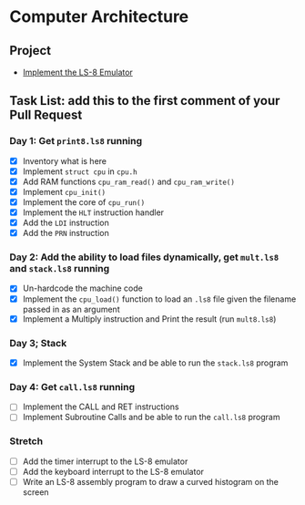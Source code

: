 # Computer Architecture

## Project

-   [Implement the LS-8 Emulator](ls8/)

## Task List: add this to the first comment of your Pull Request

### Day 1: Get `print8.ls8` running

-   [x] Inventory what is here
-   [x] Implement `struct cpu` in `cpu.h`
-   [x] Add RAM functions `cpu_ram_read()` and `cpu_ram_write()`
-   [x] Implement `cpu_init()`
-   [x] Implement the core of `cpu_run()`
-   [x] Implement the `HLT` instruction handler
-   [x] Add the `LDI` instruction
-   [x] Add the `PRN` instruction

### Day 2: Add the ability to load files dynamically, get `mult.ls8` and `stack.ls8` running

-   [x] Un-hardcode the machine code
-   [x] Implement the `cpu_load()` function to load an `.ls8` file given the
        filename passed in as an argument
-   [x] Implement a Multiply instruction and Print the result (run `mult8.ls8`)

### Day 3; Stack

-   [x] Implement the System Stack and be able to run the `stack.ls8` program

### Day 4: Get `call.ls8` running

-   [ ] Implement the CALL and RET instructions
-   [ ] Implement Subroutine Calls and be able to run the `call.ls8` program

### Stretch

-   [ ] Add the timer interrupt to the LS-8 emulator
-   [ ] Add the keyboard interrupt to the LS-8 emulator
-   [ ] Write an LS-8 assembly program to draw a curved histogram on the screen
